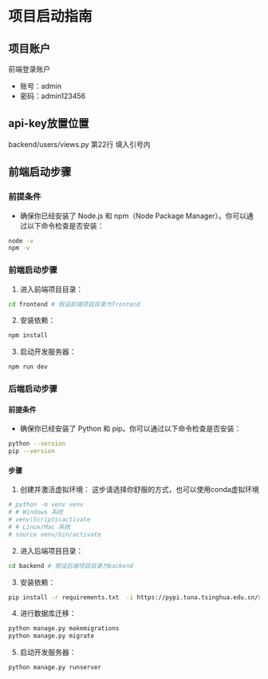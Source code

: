 # 项目启动指南

## 项目账户
前端登录账户
- 账号：admin
- 密码：admin123456

## api-key放置位置
backend/users/views.py
第22行 
填入引号内

## 前端启动步骤

### 前提条件
- 确保你已经安装了 Node.js 和 npm（Node Package Manager）。你可以通过以下命令检查是否安装：
```bash
node -v
npm -v
```

### 前端启动步骤
1. 进入前端项目目录：
```bash
cd frontend # 假设前端项目目录为frontend
```
2. 安装依赖：
```bash
npm install
```
3. 启动开发服务器：
```bash
npm run dev
```

### 后端启动步骤
#### 前提条件
- 确保你已经安装了 Python 和 pip。你可以通过以下命令检查是否安装：
```bash
python --version
pip --version
```

#### 步骤
1. 创建并激活虚拟环境：
这步请选择你舒服的方式，也可以使用conda虚拟环境
```bash
# python -m venv venv
# # Windows 系统
# venv\Scripts\activate
# # Linux/Mac 系统
# source venv/bin/activate
```
2. 进入后端项目目录：
```bash
cd backend # 假设后端项目目录为backend
```
3. 安装依赖：
```bash
pip install -r requirements.txt  -i https://pypi.tuna.tsinghua.edu.cn/simple 
```
4. 进行数据库迁移：
```bash
python manage.py makemigrations
python manage.py migrate
```
5. 启动开发服务器：
```bash
python manage.py runserver
```
